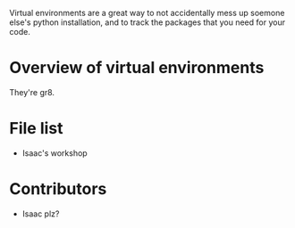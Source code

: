 Virtual environments are a great way to not accidentally mess
up soemone else's python installation, and to track the packages
that you need for your code.

# Overview of virtual environments

They're gr8.

# File list
- Isaac's workshop

# Contributors
- Isaac plz?